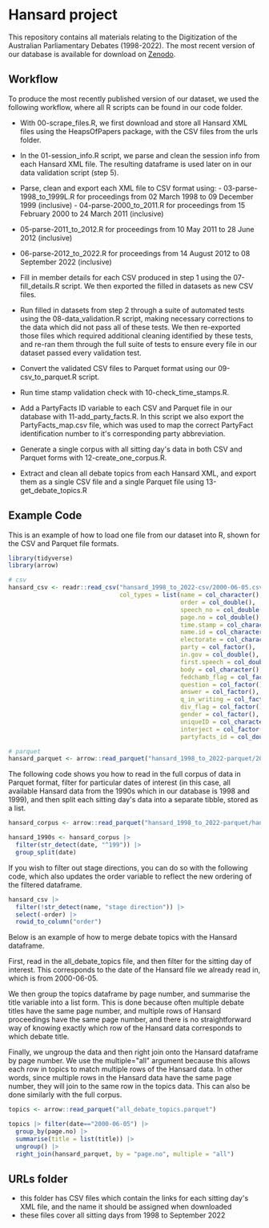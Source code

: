 # Hansard project

This repository contains all materials relating to the Digitization of the Australian Parliamentary Debates (1998-2022). The most recent version of our database is available for download on [Zenodo](https://zenodo.org/record/7799678).

## Workflow

To produce the most recently published version of our dataset, we used the following workflow, where all R scripts can be found in our code folder.

-   With 00-scrape_files.R, we first download and store all Hansard XML files using the HeapsOfPapers package, with the CSV files from the urls folder.

-   In the 01-session_info.R script, we parse and clean the session info from each Hansard XML file. The resulting dataframe is used later on in our data validation script (step 5).

-   Parse, clean and export each XML file to CSV format using: - 03-parse-1998_to_1999L.R for proceedings from 02 March 1998 to 09 December 1999 (inclusive) - 04-parse-2000_to_2011.R for proceedings from 15 February 2000 to 24 March 2011 (inclusive)

-   05-parse-2011_to_2012.R for proceedings from 10 May 2011 to 28 June 2012 (inclusive)

-   06-parse-2012_to_2022.R for proceedings from 14 August 2012 to 08 September 2022 (inclusive)

-   Fill in member details for each CSV produced in step 1 using the 07-fill_details.R script. We then exported the filled in datasets as new CSV files.

-   Run filled in datasets from step 2 through a suite of automated tests using the 08-data_validation.R script, making necessary corrections to the data which did not pass all of these tests. We then re-exported those files which required additional cleaning identified by these tests, and re-ran them through the full suite of tests to ensure every file in our dataset passed every validation test.

-   Convert the validated CSV files to Parquet format using our 09-csv_to_parquet.R script.

-   Run time stamp validation check with 10-check_time_stamps.R.

-   Add a PartyFacts ID variable to each CSV and Parquet file in our database with 11-add_party_facts.R. In this script we also export the PartyFacts_map.csv file, which was used to map the correct PartyFact identification number to it's corresponding party abbreviation.

-   Generate a single corpus with all sitting day's data in both CSV and Parquet forms with 12-create_one_corpus.R.

-   Extract and clean all debate topics from each Hansard XML, and export them as a single CSV file and a single Parquet file using 13-get_debate_topics.R

## Example Code

This is an example of how to load one file from our dataset into R, shown for the CSV and Parquet file formats.

``` r
library(tidyverse)
library(arrow)

# csv
hansard_csv <- readr::read_csv("hansard_1998_to_2022-csv/2000-06-05.csv", 
                               col_types = list(name = col_character(),
                                                order = col_double(),
                                                speech_no = col_double(),
                                                page.no = col_double(),
                                                time.stamp = col_character(),
                                                name.id = col_character(),
                                                electorate = col_character(),
                                                party = col_factor(),
                                                in.gov = col_double(),
                                                first.speech = col_double(),
                                                body = col_character(),
                                                fedchamb_flag = col_factor(),
                                                question = col_factor(),
                                                answer = col_factor(),
                                                q_in_writing = col_factor(),
                                                div_flag = col_factor(),
                                                gender = col_factor(),
                                                uniqueID = col_character(),
                                                interject = col_factor(),
                                                partyfacts_id = col_double()))

# parquet
hansard_parquet <- arrow::read_parquet("hansard_1998_to_2022-parquet/2000-06-05.parquet")
```

The following code shows you how to read in the full corpus of data in Parquet format, filter for particular dates of interest (in this case, all available Hansard data from the 1990s which in our database is 1998 and 1999), and then split each sitting day's data into a separate tibble, stored as a list.

``` r
hansard_corpus <- arrow::read_parquet("hansard_1998_to_2022-parquet/hansard_corpus_1998_to_2022.parquet")

hansard_1990s <- hansard_corpus |> 
  filter(str_detect(date, "^199")) |>  
  group_split(date)
```

If you wish to filter out stage directions, you can do so with the following code, which also updates the order variable to reflect the new ordering of the filtered dataframe.

``` r
hansard_csv |> 
  filter(!str_detect(name, "stage direction")) |> 
  select(-order) |> 
  rowid_to_column("order")
```

Below is an example of how to merge debate topics with the Hansard dataframe.

First, read in the all_debate_topics file, and then filter for the sitting day of interest. This corresponds to the date of the Hansard file we already read in, which is from 2000-06-05.

We then group the topics dataframe by page number, and summarise the title variable into a list form. This is done because often multiple debate titles have the same page number, and multiple rows of Hansard proceedings have the same page number, and there is no straightforward way of knowing exactly which row of the Hansard data corresponds to which debate title.

Finally, we ungroup the data and then right join onto the Hansard dataframe by page number. We use the multiple="all" argument because this allows each row in topics to match multiple rows of the Hansard data. In other words, since multiple rows in the Hansard data have the same page number, they will join to the same row in the topics data. This can also be done similarly with the full corpus.

``` r
topics <- arrow::read_parquet("all_debate_topics.parquet")

topics |> filter(date=="2000-06-05") |> 
  group_by(page.no) |> 
  summarise(title = list(title)) |> 
  ungroup() |> 
  right_join(hansard_parquet, by = "page.no", multiple = "all")
```

## URLs folder

-   this folder has CSV files which contain the links for each sitting day's XML file, and the name it should be assigned when downloaded
-   these files cover all sitting days from 1998 to September 2022
